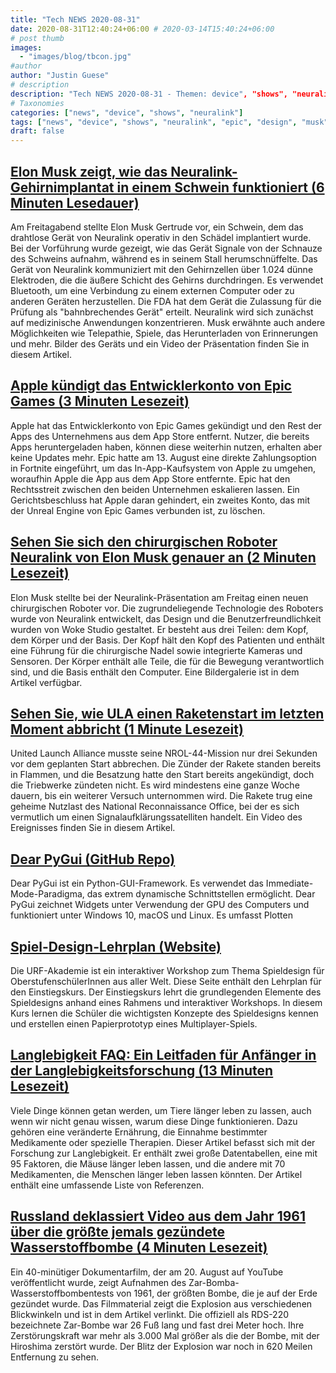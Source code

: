 ```yaml
---
title: "Tech NEWS 2020-08-31"
date: 2020-08-31T12:40:24+06:00 # 2020-03-14T15:40:24+06:00
# post thumb
images:
  - "images/blog/tbcon.jpg"
#author
author: "Justin Guese"
# description
description: "Tech NEWS 2020-08-31 - Themen: device", "shows", "neuralink"
# Taxonomies
categories: ["news", "device", "shows", "neuralink"]
tags: ["news", "device", "shows", "neuralink", "epic", "design", "musk"]
draft: false
---
```


## [Elon Musk zeigt, wie das Neuralink-Gehirnimplantat in einem Schwein funktioniert (6 Minuten Lesedauer)](https://www.cnet.com/news/elon-musk-shows-neuralink-brain-implant-working-in-a-pig//1/0100017443fe1226-cdc18a76-78ce-4620-b3ec-3ae7bf590658-000000/7c2cmShQmiMBGyUx5m1sfMe6oZzle1Vn7xEdSa5Q7iQ=156)

 Am Freitagabend stellte Elon Musk Gertrude vor, ein Schwein, dem das drahtlose Gerät von Neuralink operativ in den Schädel implantiert wurde. Bei der Vorführung wurde gezeigt, wie das Gerät Signale von der Schnauze des Schweins aufnahm, während es in seinem Stall herumschnüffelte. Das Gerät von Neuralink kommuniziert mit den Gehirnzellen über 1.024 dünne Elektroden, die die äußere Schicht des Gehirns durchdringen. Es verwendet Bluetooth, um eine Verbindung zu einem externen Computer oder zu anderen Geräten herzustellen. Die FDA hat dem Gerät die Zulassung für die Prüfung als "bahnbrechendes Gerät" erteilt. Neuralink wird sich zunächst auf medizinische Anwendungen konzentrieren. Musk erwähnte auch andere Möglichkeiten wie Telepathie, Spiele, das Herunterladen von Erinnerungen und mehr. Bilder des Geräts und ein Video der Präsentation finden Sie in diesem Artikel.

## [Apple kündigt das Entwicklerkonto von Epic Games (3 Minuten Lesezeit)](https://www.macrumors.com/2020/08/28/apple-terminates-epic-games-developer-account//1/0100017443fe1226-cdc18a76-78ce-4620-b3ec-3ae7bf590658-000000/bCozuGeTYFsr2oAeNkxTml_HyUq24sMSpkcPN9oeOnk=156)

 Apple hat das Entwicklerkonto von Epic Games gekündigt und den Rest der Apps des Unternehmens aus dem App Store entfernt. Nutzer, die bereits Apps heruntergeladen haben, können diese weiterhin nutzen, erhalten aber keine Updates mehr. Epic hatte am 13. August eine direkte Zahlungsoption in Fortnite eingeführt, um das In-App-Kaufsystem von Apple zu umgehen, woraufhin Apple die App aus dem App Store entfernte. Epic hat den Rechtsstreit zwischen den beiden Unternehmen eskalieren lassen. Ein Gerichtsbeschluss hat Apple daran gehindert, ein zweites Konto, das mit der Unreal Engine von Epic Games verbunden ist, zu löschen.

## [Sehen Sie sich den chirurgischen Roboter Neuralink von Elon Musk genauer an (2 Minuten Lesezeit)](https://techcrunch.com/2020/08/28/take-a-closer-look-at-elon-musks-neuralink-surgical-robot//1/0100017443fe1226-cdc18a76-78ce-4620-b3ec-3ae7bf590658-000000/Xy_7ph-cH7S8IOIefFKk96qEz0Vzt39GuKpSjHntFjk=156)

 Elon Musk stellte bei der Neuralink-Präsentation am Freitag einen neuen chirurgischen Roboter vor. Die zugrundeliegende Technologie des Roboters wurde von Neuralink entwickelt, das Design und die Benutzerfreundlichkeit wurden von Woke Studio gestaltet. Er besteht aus drei Teilen: dem Kopf, dem Körper und der Basis. Der Kopf hält den Kopf des Patienten und enthält eine Führung für die chirurgische Nadel sowie integrierte Kameras und Sensoren. Der Körper enthält alle Teile, die für die Bewegung verantwortlich sind, und die Basis enthält den Computer. Eine Bildergalerie ist in dem Artikel verfügbar.

## [Sehen Sie, wie ULA einen Raketenstart im letzten Moment abbricht (1 Minute Lesezeit)](https://www.engadget.com/ula-aborts-mission-just-before-launch-205931211.html/1/0100017443fe1226-cdc18a76-78ce-4620-b3ec-3ae7bf590658-000000/voF-7ssfn_T6Ry4hCtwaXkAvHNwyIGQ_L1sP53B_GGE=156)

 United Launch Alliance musste seine NROL-44-Mission nur drei Sekunden vor dem geplanten Start abbrechen. Die Zünder der Rakete standen bereits in Flammen, und die Besatzung hatte den Start bereits angekündigt, doch die Triebwerke zündeten nicht. Es wird mindestens eine ganze Woche dauern, bis ein weiterer Versuch unternommen wird. Die Rakete trug eine geheime Nutzlast des National Reconnaissance Office, bei der es sich vermutlich um einen Signalaufklärungssatelliten handelt. Ein Video des Ereignisses finden Sie in diesem Artikel.

## [Dear PyGui (GitHub Repo)](https://github.com/hoffstadt/DearPyGui/1/0100017443fe1226-cdc18a76-78ce-4620-b3ec-3ae7bf590658-000000/wZ6hK73IccvFjB34MCcf2cora4f_0uR-qx-syvS8n_s=156)

 Dear PyGui ist ein Python-GUI-Framework. Es verwendet das Immediate-Mode-Paradigma, das extrem dynamische Schnittstellen ermöglicht. Dear PyGui zeichnet Widgets unter Verwendung der GPU des Computers und funktioniert unter Windows 10, macOS und Linux. Es umfasst Plotten

## [Spiel-Design-Lehrplan (Website)](https://www.riotgames.com/en/urf-academy/curriculum-guide/1/0100017443fe1226-cdc18a76-78ce-4620-b3ec-3ae7bf590658-000000/-UDX4Bdi4DXF0ROJ-mon4tdHcsZEndIrTlz7jfIIxKo=156)

 Die URF-Akademie ist ein interaktiver Workshop zum Thema Spieldesign für OberstufenschülerInnen aus aller Welt. Diese Seite enthält den Lehrplan für den Einstiegskurs. Der Einstiegskurs lehrt die grundlegenden Elemente des Spieldesigns anhand eines Rahmens und interaktiver Workshops. In diesem Kurs lernen die Schüler die wichtigsten Konzepte des Spieldesigns kennen und erstellen einen Papierprototyp eines Multiplayer-Spiels.

## [Langlebigkeit FAQ: Ein Leitfaden für Anfänger in der Langlebigkeitsforschung (13 Minuten Lesezeit)](https://www.ldeming.com/longevityfaq/1/0100017443fe1226-cdc18a76-78ce-4620-b3ec-3ae7bf590658-000000/ylVQpe1GsSLqJo_Gjmkt5WOpoSuuPJpr7ggubmeigdg=156)

 Viele Dinge können getan werden, um Tiere länger leben zu lassen, auch wenn wir nicht genau wissen, warum diese Dinge funktionieren. Dazu gehören eine veränderte Ernährung, die Einnahme bestimmter Medikamente oder spezielle Therapien. Dieser Artikel befasst sich mit der Forschung zur Langlebigkeit. Er enthält zwei große Datentabellen, eine mit 95 Faktoren, die Mäuse länger leben lassen, und die andere mit 70 Medikamenten, die Menschen länger leben lassen könnten. Der Artikel enthält eine umfassende Liste von Referenzen.

## [Russland deklassiert Video aus dem Jahr 1961 über die größte jemals gezündete Wasserstoffbombe (4 Minuten Lesezeit)](https://www.smithsonianmag.com/smart-news/russia-declassifies-video-1961-largest-hydrogen-bomb-ever-detonated-180975669//1/0100017443fe1226-cdc18a76-78ce-4620-b3ec-3ae7bf590658-000000/sq1eSfSdqBrjobXAH-F2ngiS_MNu_C9p11zHklUT-Io=156)

 Ein 40-minütiger Dokumentarfilm, der am 20. August auf YouTube veröffentlicht wurde, zeigt Aufnahmen des Zar-Bomba-Wasserstoffbombentests von 1961, der größten Bombe, die je auf der Erde gezündet wurde. Das Filmmaterial zeigt die Explosion aus verschiedenen Blickwinkeln und ist in dem Artikel verlinkt. Die offiziell als RDS-220 bezeichnete Zar-Bombe war 26 Fuß lang und fast drei Meter hoch. Ihre Zerstörungskraft war mehr als 3.000 Mal größer als die der Bombe, mit der Hiroshima zerstört wurde. Der Blitz der Explosion war noch in 620 Meilen Entfernung zu sehen.

